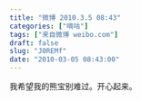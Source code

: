 ```yaml
---
title: "微博 2010.3.5 08:43"
categories: ["嘀咕"]
tags: ["来自微博 weibo.com"]
draft: false
slug: "J0REMf"
date: "2010-03-05 08:43:00"
---
```


<p>我希望我的熊宝别难过。开心起来。 ​​​​</p>
